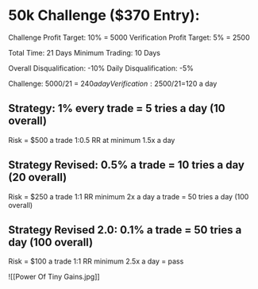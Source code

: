 # 50k Challenge ($370 Entry):

Challenge Profit Target: 10% = 5000
Verification Profit Target: 5% = 2500

Total Time: 21 Days
Minimum Trading: 10 Days

Overall Disqualification: -10%
Daily Disqualification: -5%

Challenge: 5000/21 = $240 a day
Verification: 2500/21=$120 a day

## Strategy: 1% every trade = 5 tries a day (10 overall)

Risk = $500 a trade
1:0.5 RR at minimum
1.5x a day

## Strategy Revised: 0.5% a trade = 10 tries a day (20 overall)

Risk = $250 a trade
1:1 RR minimum
2x a day a trade = 50 tries a day (100 overall)

## Strategy Revised 2.0: 0.1% a trade = 50 tries a day (100 overall)

Risk = $100 a trade
1:1 RR minimum
2.5x a day = pass

![[Power Of Tiny Gains.jpg]]